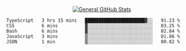 <p align="center">
  <a href="https://github.com/AndyDevv">
    <img src="https://github-readme-stats.vercel.app/api?username=AndyDevv&custom_title=General%20GitHub%20Stats&theme=aura_dark" alt="General GitHub Stats">
  </a>
</p>

<!--START_SECTION:waka-->

```text
TypeScript   3 hrs 15 mins   ██████████████████████▓░░   91.23 %
CSS          6 mins          ▓░░░░░░░░░░░░░░░░░░░░░░░░   03.25 %
Bash         6 mins          ▓░░░░░░░░░░░░░░░░░░░░░░░░   02.84 %
JavaScript   3 mins          ▒░░░░░░░░░░░░░░░░░░░░░░░░   01.86 %
JSON         1 min           ▒░░░░░░░░░░░░░░░░░░░░░░░░   00.82 %
```

<!--END_SECTION:waka-->
